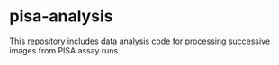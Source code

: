 # pisa-analysis

This repository includes data analysis code for processing successive images from PISA assay runs.

